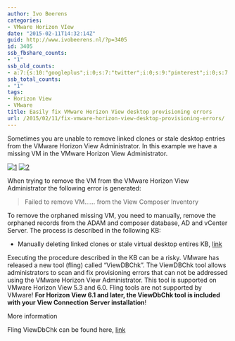 ```yaml
---
author: Ivo Beerens
categories:
- VMware Horizon VIew
date: "2015-02-11T14:32:14Z"
guid: http://www.ivobeerens.nl/?p=3405
id: 3405
ssb_fbshare_counts:
- "1"
ssb_old_counts:
- a:7:{s:10:"googleplus";i:0;s:7:"twitter";i:0;s:9:"pinterest";i:0;s:7:"fbshare";i:1;s:8:"linkedin";i:0;s:6:"reddit";i:0;s:6:"tumblr";i:0;}
ssb_total_counts:
- "1"
tags:
- Horizon View
- VMware
title: Easily fix VMware Horizon View desktop provisioning errors
url: /2015/02/11/fix-vmware-horizon-view-desktop-provisioning-errors/
---
```


Sometimes you are unable to remove linked clones or stale desktop entries from the VMware Horizon View Administrator. In this example we have a missing VM in the VMware Horizon View Administrator.

[![1](http://localhost/wp-content/uploads/2015/02/1-300x141.png)](http://localhost/wp-content/uploads/2015/02/1.png) [![2](http://localhost/wp-content/uploads/2015/02/2-300x183.png)](http://localhost/wp-content/uploads/2015/02/2.png)

When trying to remove the VM from the VMware Horizon View Administrator the following error is generated:

> Failed to remove VM…… from the View Composer Inventory

To remove the orphaned missing VM, you need to manually, remove the orphaned records from the ADAM and composer database, AD and vCenter Server. The process is described in the following KB:

- Manually deleting linked clones or stale virtual desktop entires KB, [link](http://kb.vmware.com/selfservice/microsites/search.do?language=en_US&cmd=displayKC&externalId=2015112)

Executing the procedure described in the KB can be a risky. VMware has released a new tool (fling) called “ViewDBChk”. The ViewDBChk tool allows administrators to scan and fix provisioning errors that can not be addressed using the VMware Horizon View Administrator. This tool is supported on VMware Horizon View 5.3 and 6.0. Fling tools are not supported by VMware! **For Horizon View 6.1 and later, the ViewDbChk tool is included with your View Connection Server installation**!

More information

Fling ViewDbChk can be found here, [link](https://labs.vmware.com/flings/viewdbchk)
